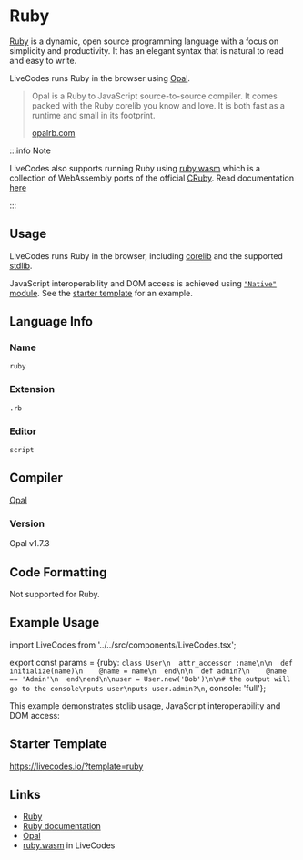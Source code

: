 # Ruby

[Ruby](https://ruby-lang.org/) is a dynamic, open source programming language with a focus on simplicity and productivity. It has an elegant syntax that is natural to read and easy to write.

LiveCodes runs Ruby in the browser using [Opal](https://opalrb.com/).

> Opal is a Ruby to JavaScript source-to-source compiler.
> It comes packed with the Ruby corelib you know and love.
> It is both fast as a runtime and small in its footprint.
>
> [opalrb.com](https://opalrb.com/)

:::info Note

LiveCodes also supports running Ruby using [ruby.wasm](https://github.com/ruby/ruby.wasm) which is a collection of WebAssembly ports of the official [CRuby](https://github.com/ruby/ruby). Read documentation [here](./ruby-wasm.md)

:::

## Usage

LiveCodes runs Ruby in the browser, including [corelib](https://opalrb.com/docs/api/v1.7.3/corelib/index.html) and the supported [stdlib](https://opalrb.com/docs/api/v1.7.3/stdlib/index.html).

JavaScript interoperability and DOM access is achieved using [`"Native"` module](https://opalrb.com/docs/api/v1.7.3/stdlib/Native). See the [starter template](#starter-template) for an example.

## Language Info

### Name

`ruby`

### Extension

`.rb`

### Editor

`script`

## Compiler

[Opal](https://opalrb.com/)

### Version

Opal v1.7.3

## Code Formatting

Not supported for Ruby.

## Example Usage

import LiveCodes from '../../src/components/LiveCodes.tsx';

export const params = {ruby: `class User\n  attr_accessor :name\n\n  def initialize(name)\n    @name = name\n  end\n\n  def admin?\n    @name == 'Admin'\n  end\nend\n\nuser = User.new('Bob')\n\n# the output will go to the console\nputs user\nputs user.admin?\n`, console: 'full'};

<LiveCodes params={params} height="80vh"></LiveCodes>

This example demonstrates stdlib usage, JavaScript interoperability and DOM access:

<LiveCodes template="ruby" height="80vh"></LiveCodes>

## Starter Template

https://livecodes.io/?template=ruby

## Links

- [Ruby](https://ruby-lang.org/)
- [Ruby documentation](https://ruby-lang.org/en/documentation/)
- [Opal](https://opalrb.com/)
- [ruby.wasm](./ruby-wasm.md) in LiveCodes

